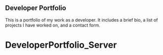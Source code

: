 ## Developer Portfolio

This is a portfolio of my work as a developer. It includes a brief bio, a list of projects I have worked on, and a contact form.



# DeveloperPortfolio_Server
